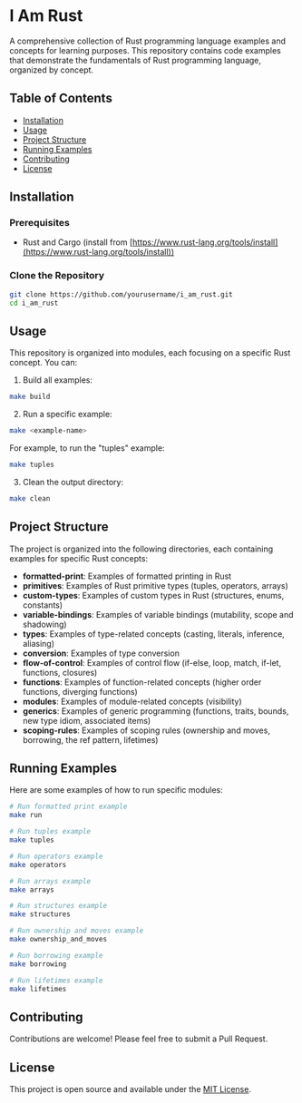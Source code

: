 # I Am Rust

A comprehensive collection of Rust programming language examples and concepts for learning purposes. This repository contains code examples that demonstrate the fundamentals of Rust programming language, organized by concept.

## Table of Contents

- [Installation](#installation)
- [Usage](#usage)
- [Project Structure](#project-structure)
- [Running Examples](#running-examples)
- [Contributing](#contributing)
- [License](#license)

## Installation

### Prerequisites

- Rust and Cargo (install from [https://www.rust-lang.org/tools/install](https://www.rust-lang.org/tools/install))

### Clone the Repository

```bash
git clone https://github.com/yourusername/i_am_rust.git
cd i_am_rust
```

## Usage

This repository is organized into modules, each focusing on a specific Rust concept. You can:

1. Build all examples:
```bash
make build
```

2. Run a specific example:
```bash
make <example-name>
```

For example, to run the "tuples" example:
```bash
make tuples
```

3. Clean the output directory:
```bash
make clean
```

## Project Structure

The project is organized into the following directories, each containing examples for specific Rust concepts:

- **formatted-print**: Examples of formatted printing in Rust
- **primitives**: Examples of Rust primitive types (tuples, operators, arrays)
- **custom-types**: Examples of custom types in Rust (structures, enums, constants)
- **variable-bindings**: Examples of variable bindings (mutability, scope and shadowing)
- **types**: Examples of type-related concepts (casting, literals, inference, aliasing)
- **conversion**: Examples of type conversion
- **flow-of-control**: Examples of control flow (if-else, loop, match, if-let, functions, closures)
- **functions**: Examples of function-related concepts (higher order functions, diverging functions)
- **modules**: Examples of module-related concepts (visibility)
- **generics**: Examples of generic programming (functions, traits, bounds, new type idiom, associated items)
- **scoping-rules**: Examples of scoping rules (ownership and moves, borrowing, the ref pattern, lifetimes)

## Running Examples

Here are some examples of how to run specific modules:

```bash
# Run formatted print example
make run

# Run tuples example
make tuples

# Run operators example
make operators

# Run arrays example
make arrays

# Run structures example
make structures

# Run ownership and moves example
make ownership_and_moves

# Run borrowing example
make borrowing

# Run lifetimes example
make lifetimes
```

## Contributing

Contributions are welcome! Please feel free to submit a Pull Request.

## License

This project is open source and available under the [MIT License](LICENSE).
